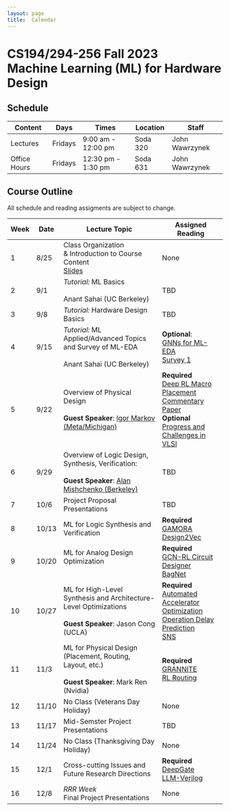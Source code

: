 ```yaml
---
layout: page
title:  Calendar
---
```

# CS194/294-256 Fall 2023 <br/> Machine Learning (ML) for Hardware Design

## Schedule

 | Content       | Days      | Times               | Location     | Staff           |
 | ---           | ---       | ---                 | ---          | ---             |
 | Lectures      | Fridays   | 9:00 am - 12:00 pm  | Soda 320     | John Wawrzynek  |
 | Office Hours  | Fridays   | 12:30 pm - 1:30 pm  | Soda 631     | John Wawrzynek  |

## Course Outline
All schedule and reading assigments are subject to change.

 | Week | Date | Lecture Topic | Assigned Reading |
 | ---  | ---  | ---           | ---              |
 | 1  | 8/25 | Class Organization <br/> & Introduction to Course Content <br/> [Slides](https://drive.google.com/file/d/1h5ZAup4XWYqYAez97iTDbaHf1wNHI3bi/view?usp=drive_link) | None |
 | 2  | 9/1 | *Tutorial:* ML Basics <br/><br/> Anant Sahai (UC Berkeley) | TBD |
 | 3  | 9/8 | *Tutorial:* Hardware Design  Basics  | TBD |
 | 4  | 9/15 | *Tutorial:* ML Applied/Advanced Topics and Survey of ML-EDA <br/><br/>  Anant Sahai (UC Berkeley) | **Optional**:<br/> [GNNs for ML-EDA](https://ieeexplore.ieee.org/stamp/stamp.jsp?arnumber=9598835) <br/> [Survey 1](https://dl.acm.org/doi/pdf/10.1145/3543853?casa_token=poTXBGP888sAAAAA:9-7CHHyCdXf6TogyOoULInhEx_nu_ptRMservU_dIPrY2dfSuWtQ2RgbOvmJTPU7yAX1_Tag0GPgNQ)|
 | 5  | 9/22 | Overview of Physical Design <br/><br/> **Guest Speaker**: [Igor Markov (Meta/Michigan)](https://web.eecs.umich.edu/~imarkov/) | **Required**<br/> [Deep RL Macro Placement](https://arxiv.org/pdf/2004.10746.pdf) <br/> [Commentary Paper](https://arxiv.org/abs/2306.09633) <br/> **Optional** <br/> [Progress and Challenges in VLSI](https://dl.acm.org/doi/abs/10.1145/2429384.2429441?casa_token=6QK9e3uoVsYAAAAA:MiHKO-F1sQKoThXyQZiFtMfBxdeNBy646g-oqktUzrM_kOhpTJ0dBGqK7imqQ2GlrSeyLtXFSNg)|
 | 6  | 9/29 |Overview of Logic Design, Synthesis, Verification: <br/><br/> **Guest Speaker**:  [Alan Mishchenko (Berkeley)](https://people.eecs.berkeley.edu/~alanmi/) | TBD |
 | 7  | 10/6  | Project Proposal Presentations | TBD |
 | 8  | 10/13 | ML for Logic Synthesis and Verification | **Required**<br/>[GAMORA](https://arxiv.org/pdf/2303.08256.pdf)<br/> [Design2Vec](https://proceedings.neurips.cc/paper/2021/file/c5aa65949d20f6b20e1a922c13d974e7-Paper.pdf)|
 | 9 | 10/20  | ML for Analog Design Optimization <br/><br/> | **Required** <br/> [GCN-RL Circuit Designer](https://arxiv.org/pdf/2005.00406.pdf) <br/> [BagNet](https://arxiv.org/pdf/1907.10515.pdf) |
 | 10  | 10/27 | ML for High-Level Synthesis and Architecture-Level Optimizations <br/><br/> **Guest Speaker**: Jason Cong (UCLA)| **Required**<br/> [Automated Accelerator Optimization](https://dl.acm.org/doi/pdf/10.1145/3489517.3530409) <br/> [Operation Delay Prediction](https://dl.acm.org/doi/pdf/10.1145/3400302.3415657) <br/> [SNS](https://dl.acm.org/doi/pdf/10.1145/3470496.3527444)|
 | 11 | 11/3  | ML for Physical Design (Placement, Routing, Layout, etc.) <br/><br/> **Guest Speaker**: Mark Ren (Nvidia)| **Required** <br/> [GRANNITE](https://research.nvidia.com/sites/default/files/pubs/2020-07_GRANNITE%3A-Graph-Neural/034_2_GRANNITE.pdf) <br/> [RL Routing](https://dl.acm.org/doi/pdf/10.1145/3569052.3571874) |
 | 12 | 11/10  | No Class (Veterans Day Holiday) | None |
 | 13 | 11/17  | Mid-Semster Project Presentations | TBD |
 | 14 | 11/24  | No Class (Thanksgiving Day Holiday) | None |
 | 15 | 12/1   | Cross-cutting Issues and <br/> Future Research Directions | **Required** <br/>[DeepGate](https://dl.acm.org/doi/pdf/10.1145/3489517.3530497?casa_token=ZBPhdF64kSMAAAAA:VKNJ4VJfeWIrUeJ1sRCbS0hzurvbOEsoHhEydwKWi8DWZxYum9eSxo3igC1EdDocsIBn9sSS_Zj_2g) <br/> [LLM-Verilog](https://arxiv.org/pdf/2212.11140.pdf)  |
 | 16 | 12/8   | *RRR Week* <br/> Final Project Presentations  | None |
